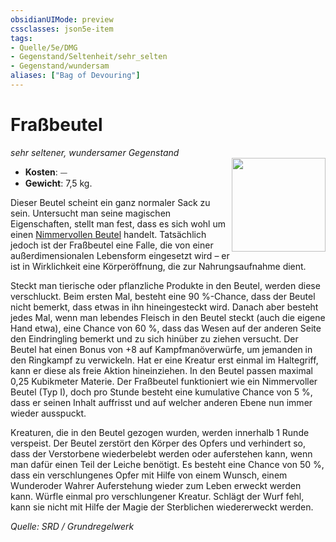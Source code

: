 ```yaml
---
obsidianUIMode: preview
cssclasses: json5e-item
tags:
- Quelle/5e/DMG
- Gegenstand/Seltenheit/sehr_selten
- Gegenstand/wundersam
aliases: ["Bag of Devouring"]
---
```

# Fraßbeutel
*sehr seltener, wundersamer Gegenstand*  
<img src="Gegenstände/bag-of-devouring.webp" align="right" width="150">

- **Kosten**: ⏤
- **Gewicht**: 7,5 kg.

Dieser Beutel scheint ein ganz normaler Sack zu sein. Untersucht man seine magischen Eigenschaften, stellt man fest, dass es sich wohl um einen [Nimmervollen Beutel](Nimmervoller-Beutel.md) handelt. Tatsächlich jedoch ist der Fraßbeutel  eine Falle, die von einer außerdimensionalen Lebensform eingesetzt wird – er ist in Wirklichkeit eine Körperöffnung, die zur Nahrungsaufnahme dient. 

Steckt man tierische oder pflanzliche Produkte in den Beutel, werden diese verschluckt. Beim ersten Mal, besteht eine 90 %-Chance, dass der Beutel nicht bemerkt, dass etwas in ihn hineingesteckt wird. Danach aber besteht jedes Mal, wenn man lebendes Fleisch in den Beutel steckt (auch die eigene Hand etwa), eine Chance von 60 %, dass das Wesen auf der anderen Seite den Eindringling bemerkt und zu sich hinüber zu ziehen versucht. Der Beutel hat einen Bonus von +8 auf Kampfmanöverwürfe, um jemanden in den Ringkampf zu verwickeln. Hat er eine Kreatur erst einmal im Haltegriff, kann er diese als freie Aktion hineinziehen. In den Beutel passen maximal 0,25 Kubikmeter Materie. Der Fraßbeutel funktioniert wie ein Nimmervoller Beutel (Typ I), doch pro Stunde besteht eine kumulative Chance von 5 %, dass er seinen Inhalt auffrisst und auf welcher anderen Ebene nun immer wieder ausspuckt. 

Kreaturen, die in den Beutel gezogen wurden, werden innerhalb 1 Runde verspeist. Der Beutel zerstört den Körper des Opfers und verhindert so, dass der Verstorbene wiederbelebt werden oder auferstehen kann, wenn man dafür einen Teil der Leiche benötigt. Es besteht eine Chance von 50 %, dass ein verschlungenes Opfer mit Hilfe von einem Wunsch, einem Wunderoder Wahrer Auferstehung wieder zum Leben erweckt werden kann. Würfle einmal pro verschlungener Kreatur. Schlägt der Wurf fehl, kann sie nicht mit Hilfe der Magie der Sterblichen wiedererweckt werden.

*Quelle: SRD / Grundregelwerk*